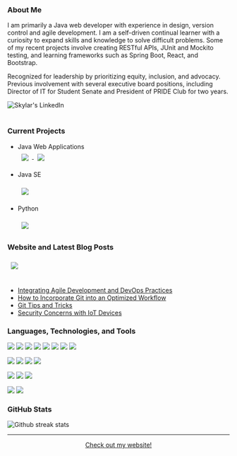 ### About Me

I am primarily a Java web developer with experience in design, version control and agile development. I am a self-driven continual learner 
with a curiosity to expand skills and knowledge to solve difficult problems. Some of my recent projects involve creating RESTful APIs, 
JUnit and Mockito testing, and learning frameworks such as Spring Boot, React, and Bootstrap.

Recognized for leadership by prioritizing equity, inclusion, and advocacy. Previous involvement with several executive board positions, 
including Director of IT for Student Senate and President of PRIDE Club for two years.
<div id="links">
<a href="https://www.linkedin.com/in/skylar-lynner-826079188/">
  <img align="left" alt="Skylar's LinkedIn" src="https://img.shields.io/badge/LinkedIn-blue?logo=linkedin&logoColor=white&style=for-the-badge" />
</a>
</div>
<br><br>

### Current Projects
- Java Web Applications
  <div id="projects">
  <a href="https://github.com/oneexists/readingTracker">
    <img align="center" style="margin:0.5rem" src="https://github-readme-stats.vercel.app/api/pin/?username=oneexists&repo=readingTracker&title_color=ffffff&text_color=c9cacc&icon_color=4AB197&bg_color=1A2B34" />
  </a>
  <a href="https://github.com/oneexists/FOAM">
    <img align="center" style="margin:0.5rem" src="https://github-readme-stats.vercel.app/api/pin/?username=oneexists&repo=FOAM&title_color=ffffff&text_color=c9cacc&icon_color=4AB197&bg_color=1A2B34" />
  </a>
</div>
      
- Java SE
  <div id="projects">
    <a href="https://github.com/oneexists/Dictionary">
      <img align="center" style="margin:0.5rem" src="https://github-readme-stats.vercel.app/api/pin/?username=oneexists&repo=Dictionary&title_color=ffffff&text_color=c9cacc&icon_color=4AB197&bg_color=1A2B34" />
    </a>
  </div>

- Python
  <div id="projects">
    <a href="https://github.com/oneexists/pyutil">
      <img align="center" style="margin:0.5rem" src="https://github-readme-stats.vercel.app/api/pin/?username=oneexists&repo=pyutil&title_color=ffffff&text_color=c9cacc&icon_color=4AB197&bg_color=1A2B34" />
    </a>
  </div>

### Website and Latest Blog Posts
<div id="website">
  <a href="https://github.com/oneexists/oneexists.github.io">
    <img align="center" style="margin:0.5rem" src="https://github-readme-stats.vercel.app/api/pin/?username=oneexists&repo=oneexists.github.io&title_color=ffffff&text_color=c9cacc&icon_color=4AB197&bg_color=1A2B34" />
  </a>
</div>
<br>

- [Integrating Agile Development and DevOps Practices](https://oneexists.github.io/agile/2022-06-02-agile-and-devops.html)
- [How to Incorporate Git into an Optimized Workflow](https://oneexists.github.io/git/2022-05-09-optimized-workflow.html)
- [Git Tips and Tricks](https://oneexists.github.io/git/2022-05-09-git-tricks.html)
- [Security Concerns with IoT Devices](https://oneexists.github.io/security/2021-11-20-iot.html)

### Languages, Technologies, and Tools

<p>
  <img src="https://img.shields.io/badge/Java-ED8B00?style=for-the-badge&logo=java&logoColor=white" />
  <img src="https://img.shields.io/badge/Python-3776AB?style=for-the-badge&logo=python&logoColor=white" />
  <img src="https://img.shields.io/badge/C-00599C?style=for-the-badge&logo=c&logoColor=white" />
  <img src="https://img.shields.io/badge/C%2B%2B-00599C?style=for-the-badge&logo=c%2B%2B&logoColor=white" />
  <img src="https://img.shields.io/badge/JavaScript-323330?style=for-the-badge&logo=javascript&logoColor=F7DF1E" />
  <img src="https://img.shields.io/badge/HTML5-E34F26?style=for-the-badge&logo=html5&logoColor=white" />
  <img src="https://img.shields.io/badge/CSS3-1572B6?style=for-the-badge&logo=css3&logoColor=white" />
  <img src="https://img.shields.io/badge/json-5E5C5C?style=for-the-badge&logo=json&logoColor=white" />
</p>

<p>
  <img src="https://img.shields.io/badge/React-20232A?style=for-the-badge&logo=react&logoColor=61DAFB" />
  <img src="https://img.shields.io/badge/Bootstrap-563D7C?style=for-the-badge&logo=bootstrap&logoColor=white" />
  <img src="https://img.shields.io/badge/jQuery-0769AD?style=for-the-badge&logo=jquery&logoColor=white" />
  <img src="https://img.shields.io/badge/Django-092E20?style=for-the-badge&logo=django&logoColor=white" />
</p>

<p>
  <img src="https://img.shields.io/badge/Visual_Studio_Code-0078D4?style=for-the-badge&logo=visual%20studio%20code&logoColor=white" />
  <img src="https://img.shields.io/badge/Atom-66595C?style=for-the-badge&logo=Atom&logoColor=white" />
  <img src="https://img.shields.io/badge/Eclipse-2C2255?style=for-the-badge&logo=eclipse&logoColor=white" />
</p>

<p>
  <img src="https://img.shields.io/badge/MySQL-00000F?style=for-the-badge&logo=mysql&logoColor=white" />
  <img src="https://img.shields.io/badge/PostgreSQL-316192?style=for-the-badge&logo=postgresql&logoColor=white" />
</p>

### GitHub Stats

<img align="center" src="https://github-readme-streak-stats.herokuapp.com?user=oneexists&theme=vue-dark&hide_border=true&date_format=M%20j%5B%2C%20Y%5D" alt="Github streak stats" />

<!-- <img align="center" src="https://github-readme-stats.vercel.app/api?username=oneexists&show_icons=true&include_all_commits=true&theme=cobalt&hide_border=true" alt="Github activity stats" /> 

<img align="center" src="https://github-readme-stats.vercel.app/api/top-langs/?username=oneexists&layout=compact&theme=cobalt&hide_border=true" /> -->

---
<p align="center">
  <a href="https://oneexists.github.io/">Check out my website!</a>
</p>
